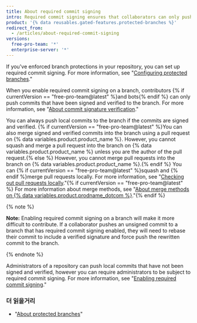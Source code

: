 ```yaml
---
title: About required commit signing
intro: Required commit signing ensures that collaborators can only push verified signed commits to a protected branch.
product: '{% data reusables.gated-features.protected-branches %}'
redirect_from:
  - /articles/about-required-commit-signing
versions:
  free-pro-team: '*'
  enterprise-server: '*'
---
```


If you've enforced branch protections in your repository, you can set up required commit signing. For more information, see "[Configuring protected branches](/articles/configuring-protected-branches/)."

When you enable required commit signing on a branch, contributors {% if currentVersion == "free-pro-team@latest" %}and bots{% endif %} can only push commits that have been signed and verified to the branch. For more information, see "[About commit signature verification](/articles/about-commit-signature-verification)."

You can always push local commits to the branch if the commits are signed and verified. {% if currentVersion == "free-pro-team@latest" %}You can also merge signed and verified commits into the branch using a pull request on {% data variables.product.product_name %}. However, you cannot squash and merge a pull request into the branch on {% data variables.product.product_name %} unless you are the author of the pull request.{% else %} However, you cannot merge pull requests into the branch on {% data variables.product.product_name %}.{% endif %} You can {% if currentVersion == "free-pro-team@latest" %}squash and {% endif %}merge pull requests locally. For more information, see "[Checking out pull requests locally](/github/collaborating-with-issues-and-pull-requests/checking-out-pull-requests-locally)."{% if currentVersion == "free-pro-team@latest" %} For more information about merge methods, see "[About merge methods on {% data variables.product.prodname_dotcom %}](/github/administering-a-repository/about-merge-methods-on-github)."{% endif %}

{% note %}

**Note:** Enabling required commit signing on a branch will make it more difficult to contribute. If a collaborator pushes an unsigned commit to a branch that has required commit signing enabled, they will need to rebase their commit to include a verified signature and force push the rewritten commit to the branch.

{% endnote %}

Administrators of a repository can push local commits that have not been signed and verified, however you can require administrators to be subject to required commit signing. For more information, see "[Enabling required commit signing](/articles/enabling-required-commit-signing)."

### 더 읽을거리

- "[About protected branches](/articles/about-protected-branches)"
